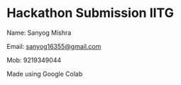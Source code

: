 # Hackathon Submission IITG

Name: Sanyog Mishra

Email: sanyog16355@gmail.com

Mob: 9219349044

Made using Google Colab
